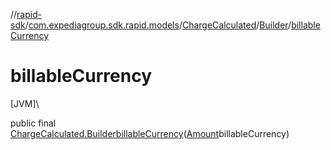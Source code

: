 //[rapid-sdk](../../../../index.md)/[com.expediagroup.sdk.rapid.models](../../index.md)/[ChargeCalculated](../index.md)/[Builder](index.md)/[billableCurrency](billable-currency.md)

# billableCurrency

[JVM]\

public final [ChargeCalculated.Builder](index.md)[billableCurrency](billable-currency.md)([Amount](../../-amount/index.md)billableCurrency)
